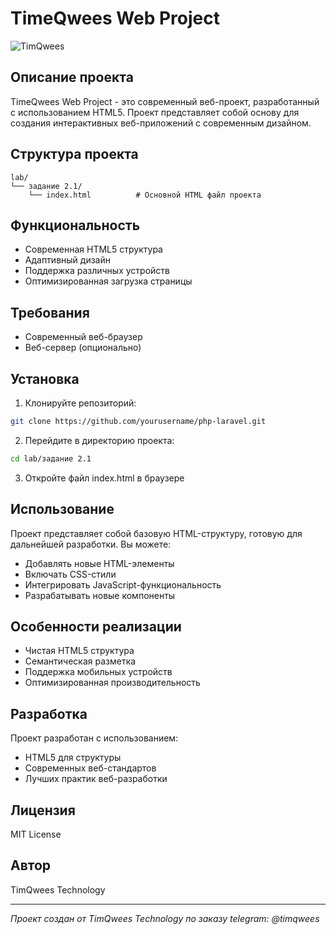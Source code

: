 # TimeQwees Web Project 

![TimQwees](https://timqwees-technology.netlify.app/src/images/timqwees/favicon_white.ico)

## Описание проекта

TimeQwees Web Project - это современный веб-проект, разработанный с использованием HTML5. Проект представляет собой основу для создания интерактивных веб-приложений с современным дизайном.

## Структура проекта

```
lab/
└── задание 2.1/
    └── index.html          # Основной HTML файл проекта
```

## Функциональность

- Современная HTML5 структура
- Адаптивный дизайн
- Поддержка различных устройств
- Оптимизированная загрузка страницы

## Требования

- Современный веб-браузер
- Веб-сервер (опционально)

## Установка

1. Клонируйте репозиторий:
```bash
git clone https://github.com/yourusername/php-laravel.git
```

2. Перейдите в директорию проекта:
```bash
cd lab/задание 2.1
```

3. Откройте файл index.html в браузере

## Использование

Проект представляет собой базовую HTML-структуру, готовую для дальнейшей разработки. Вы можете:
- Добавлять новые HTML-элементы
- Включать CSS-стили
- Интегрировать JavaScript-функциональность
- Разрабатывать новые компоненты

## Особенности реализации

- Чистая HTML5 структура
- Семантическая разметка
- Поддержка мобильных устройств
- Оптимизированная производительность

## Разработка

Проект разработан с использованием:
- HTML5 для структуры
- Современных веб-стандартов
- Лучших практик веб-разработки

## Лицензия

MIT License

## Автор

TimQwees Technology

---

*Проект создан от TimQwees Technology по заказу telegram: @timqwees*
